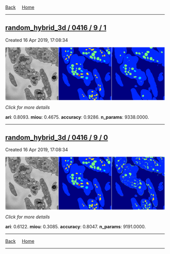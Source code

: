 
[Back](..)&nbsp;&nbsp;&nbsp;&nbsp;&nbsp;[Home](https://leapmanlab.github.io/snapshots)

---

<div class="summary"><a href="1"><h2>random_hybrid_3d / 0416 / 9 / 1</h2></a><p>Created 16 Apr 2019, 17:08:34
</p><a href="1"><img src="1/media/summary.png" align="center"></a><p>
<i>Click for more details</i>
</p></div>

**ari**: 0.8093. **miou**: 0.4675. **accuracy**: 0.9286. **n_params**: 9338.0000. 

---

<div class="summary"><a href="0"><h2>random_hybrid_3d / 0416 / 9 / 0</h2></a><p>Created 16 Apr 2019, 17:08:34
</p><a href="0"><img src="0/media/summary.png" align="center"></a><p>
<i>Click for more details</i>
</p></div>

**ari**: 0.6122. **miou**: 0.3085. **accuracy**: 0.8047. **n_params**: 9191.0000. 

---

[Back](..)&nbsp;&nbsp;&nbsp;&nbsp;&nbsp;[Home](https://leapmanlab.github.io/snapshots)

---